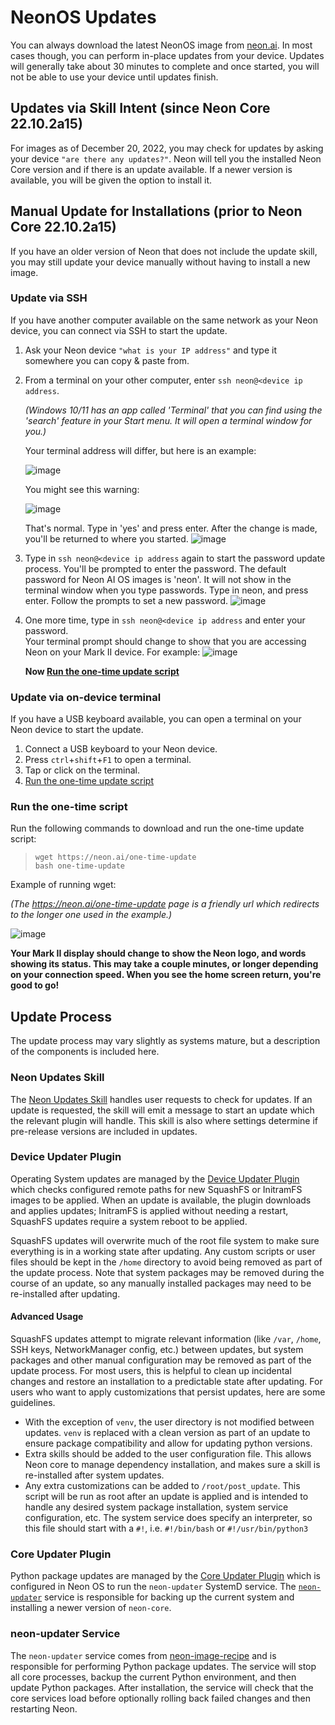 # NeonOS Updates
You can always download the latest NeonOS image from [neon.ai](https://neon.ai/NeonAIforMycroftMarkII).
In most cases though, you can perform in-place updates from your device. Updates
will generally take about 30 minutes to complete and once started, you will not
be able to use your device until updates finish.

## Updates via Skill Intent (since Neon Core 22.10.2a15)
For images as of December 20, 2022, you may check for updates by asking your
device `"are there any updates?"`. Neon will tell you the installed Neon Core version
and if there is an update available. If a newer version is available, you will be
given the option to install it.

## Manual Update for Installations (prior to Neon Core 22.10.2a15)
If you have an older version of Neon that does not include the update skill, you
may still update your device manually without having to install a new image.

### Update via SSH
If you have another computer available on the same network as your Neon device,
you can connect via SSH to start the update.
1. Ask your Neon device `"what is your IP address"` and type it somewhere you can copy & paste from.
2. From a terminal on your other computer, enter `ssh neon@<device ip address`. 
   
   *(Windows 10/11 has an app called 'Terminal' that you can find using the 'search' feature in your Start menu. It will open a terminal window for you.)*
   
   Your terminal address will differ, but here is an example:
   
   ![image](https://user-images.githubusercontent.com/100237954/209027681-6d966348-2733-451d-95a7-32a5869e950e.png)

   You might see this warning: 
   
   ![image](https://user-images.githubusercontent.com/100237954/209027884-96830a15-64b1-4871-b7e2-1e6bfb10b589.png)

   That's normal. Type in 'yes' and press enter. After the change is made, you'll be returned to where you started.
   ![image](https://user-images.githubusercontent.com/100237954/209027927-d7035228-0cc2-4325-85e6-4cade6189da0.png)

3. Type in `ssh neon@<device ip address` again to start the password update process. You'll be prompted to enter the password. The default password for Neon AI OS images is 'neon'. 
   It will not show in the terminal window when you type passwords. Type in neon, and press enter. Follow the prompts to set a new password.
![image](https://user-images.githubusercontent.com/100237954/209028532-1bb47ea8-1537-4270-a072-fa98642c09af.png)
   
4. One more time, type in `ssh neon@<device ip address` and enter your password.                                          
   Your terminal prompt should change to show that you are accessing Neon on your Mark II device. For example: 
   ![image](https://user-images.githubusercontent.com/100237954/209031943-4c8c4633-7128-4446-b514-b4709e7cf097.png)

   **Now [Run the one-time update script](#run-the-one-time-script)**

### Update via on-device terminal
If you have a USB keyboard available, you can open a terminal on your Neon device
to start the update.
1. Connect a USB keyboard to your Neon device.
2. Press `ctrl`+`shift`+`F1` to open a terminal.
3. Tap or click on the terminal.
4. [Run the one-time update script](#run-the-one-time-script)


### Run the one-time script
Run the following commands to download and run the one-time update script:
> ```
> wget https://neon.ai/one-time-update 
> bash one-time-update
> ```
   
   Example of running wget:
   
   *(The https://neon.ai/one-time-update page is a friendly url which redirects to the longer one used in the example.)*
   
   ![image](https://user-images.githubusercontent.com/100237954/209029608-cc138b16-8579-445a-aa5a-4ab033c24e9f.png)   

   **Your Mark II display should change to show the Neon logo, and words showing its status. This may take a couple minutes, or longer depending on your connection speed. When you see the home screen return, you're good to go!**

## Update Process
The update process may vary slightly as systems mature, but a description of the
components is included here.

### Neon Updates Skill
The [Neon Updates Skill](https://github.com/NeonGeckoCom/skill-update/tree/dev)
handles user requests to check for updates. If an update is requested, the skill
will emit a message to start an update which the relevant plugin will handle. 
This skill is also where settings determine if pre-release versions
are included in updates.

### Device Updater Plugin
Operating System updates are managed by the [Device Updater Plugin](https://github.com/NeonGeckoCom/neon-phal-plugin-device-updater)
which checks configured remote paths for new SquashFS or InitramFS images to be
applied. When an update is available, the plugin downloads and applies updates;
InitramFS is applied without needing a restart, SquashFS updates require a system
reboot to be applied.

SquashFS updates will overwrite much of the root file system to make sure everything
is in a working state after updating. Any custom scripts or user files should be
kept in the `/home` directory to avoid being removed as part of the update 
process. Note that system packages may be removed during the course of an update,
so any manually installed packages may need to be re-installed after updating.

#### Advanced Usage
SquashFS updates attempt to migrate relevant information (like `/var`, `/home`, 
SSH keys, NetworkManager config, etc.) between updates, but system packages and 
other manual configuration may be removed as part of the update process. For most
users, this is helpful to clean up incidental changes and restore an installation
to a predictable state after updating. For users who want to apply customizations
that persist updates, here are some guidelines.

- With the exception of `venv`, the user directory is not modified between updates.
  `venv` is replaced with a clean version as part of an update to ensure package
  compatibility and allow for updating python versions.
- Extra skills should be added to the user configuration file. This allows Neon core
  to manage dependency installation, and makes sure a skill is re-installed after
  system updates.
- Any extra customizations can be added to `/root/post_update`. This script will be
  run as root after an update is applied and is intended to handle any desired
  system package installation, system service configuration, etc. The system
  service does specify an interpreter, so this file should start with a `#!`,
  i.e. `#!/bin/bash` or `#!/usr/bin/python3`

### Core Updater Plugin
Python package updates are managed by the [Core Updater Plugin](https://github.com/NeonGeckoCom/neon-phal-plugin-core-updater)
which is configured in Neon OS to run the `neon-updater` SystemD service. The
[`neon-updater`](#neon-updater-service) service is responsible for backing up 
the current system and installing a newer version of `neon-core`.

### neon-updater Service
The `neon-updater` service comes from 
[neon-image-recipe](https://github.com/NeonGeckoCom/neon-image-recipe/blob/master/10_updater/configure_updates.sh)
and is responsible for performing Python package updates. The service will stop
all core processes, backup the current Python environment, and then update 
Python packages. After installation, the service will check that the core services
load before optionally rolling back failed changes and then restarting Neon.

